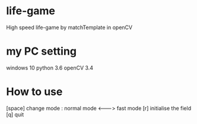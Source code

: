 # life-game
High speed life-game by matchTemplate in openCV 

# my PC setting
windows 10
python 3.6
openCV 3.4

# How to use
[space] change mode : normal mode <---> fast mode
[r] initialise the field
[q] quit



